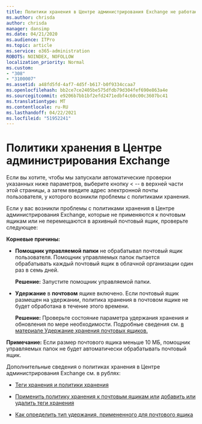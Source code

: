 ```yaml
---
title: Политики хранения в Центре администрирования Exchange не работают
ms.author: chrisda
author: chrisda
manager: dansimp
ms.date: 04/21/2020
ms.audience: ITPro
ms.topic: article
ms.service: o365-administration
ROBOTS: NOINDEX, NOFOLLOW
localization_priority: Normal
ms.custom:
- "308"
- "3100007"
ms.assetid: a48fd5fd-4af7-4d5f-b617-b0f9334ccaa7
ms.openlocfilehash: bb2ce7ce2405be575dfdb79d304fef690e863a4e
ms.sourcegitcommit: e9206b7bb1bf2efd2471edbf4c60c00c3607bc41
ms.translationtype: MT
ms.contentlocale: ru-RU
ms.lasthandoff: 04/22/2021
ms.locfileid: "51952241"
---
```

# <a name="retention-policies-in-exchange-admin-center"></a>Политики хранения в Центре администрирования Exchange

Если вы хотите, чтобы мы запускали автоматические проверки указанных ниже параметров, выберите кнопку < -- в верхней части этой страницы, а затем введите адрес электронной почты пользователя, у которого возникли проблемы с политиками хранения.

Если у вас возникли проблемы с политиками хранения в Центре администрирования Exchange, которые не применяются к почтовым ящикам или не перемещаются в архивный почтовый ящик, проверьте следующее:

**Корневые причины:**

- **Помощник управляемой папки** не обрабатывал почтовый ящик пользователя. Помощник управляемых папок пытается обрабатывать каждый почтовый ящик в облачной организации один раз в семь дней.

  **Решение:** Запустите помощник управляемой папки.

- **Удержание** в **почтовом** ящике включено. Если почтовый ящик размещен на удержании, политика хранения в почтовом ящике не будет обработана в течение этого времени.

  **Решение:** Проверьте состояние параметра удержания хранения и обновления по мере необходимости. Подробные сведения см. [в материале Удержание хранения почтовых ящиков.](https://docs.microsoft.com/exchange/security-and-compliance/messaging-records-management/mailbox-retention-hold)
 
**Примечание:** Если размер почтового ящика меньше 10 МБ, помощник управляемых папок не будет автоматически обрабатывать почтовый ящик.
 
Дополнительные сведения о политиках хранения в Центре администрирования Exchange см. в рублях:

- [Теги хранения и политики хранения](https://docs.microsoft.com/exchange/security-and-compliance/messaging-records-management/retention-tags-and-policies)

- [Применить политику хранения к почтовым ящикам или](https://docs.microsoft.com/exchange/security-and-compliance/messaging-records-management/apply-retention-policy) [добавить или удалить теги хранения](https://docs.microsoft.com/exchange/security-and-compliance/messaging-records-management/add-or-remove-retention-tags)

- [Как определить тип удержания, примененного для почтового ящика](https://docs.microsoft.com/microsoft-365/compliance/identify-a-hold-on-an-exchange-online-mailbox)
